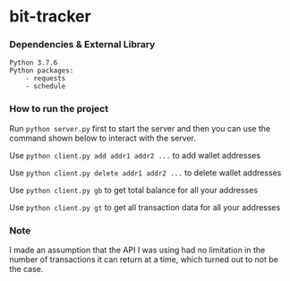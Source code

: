 # bit-tracker

### Dependencies & External Library
    Python 3.7.6
    Python packages:
        - requests
        - schedule

### How to run the project
Run `python server.py` first to start the server and then you can use the command shown below to interact with the server.

Use `python client.py add addr1 addr2 ...` to add wallet addresses

Use `python client.py delete addr1 addr2 ...` to delete wallet addresses

Use `python client.py gb` to get total balance for all your addresses

Use `python client.py gt` to get all transaction data for all your addresses

### Note
I made an assumption that the API I was using had no limitation in the number of transactions it can return at a time, which turned out to not be the case. 
